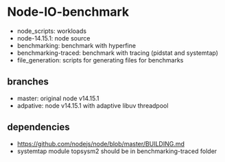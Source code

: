 # Node-IO-benchmark

- node_scripts: workloads
- node-14.15.1: node source
- benchmarking: benchmark with hyperfine
- benchmarking-traced: benchmark with tracing (pidstat and systemtap)
- file_generation: scripts for generating files for benchmarks

## branches

- master: original node v14.15.1 
- adpative: node v14.15.1 with adaptive libuv threadpool

## dependencies

- https://github.com/nodejs/node/blob/master/BUILDING.md
- systemtap module topsysm2 should be in benchmarking-traced folder